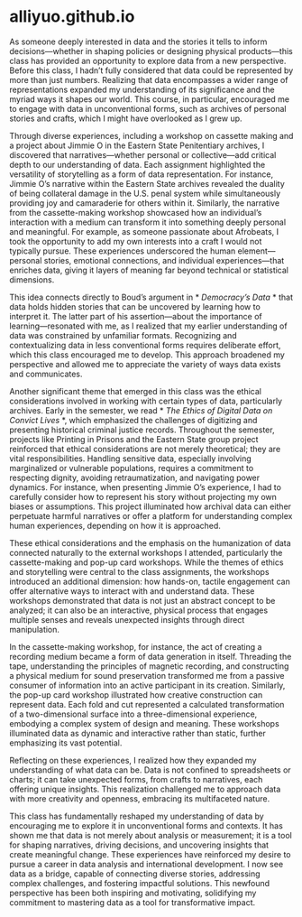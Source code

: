 # alliyuo.github.io

As someone deeply interested in data and the stories it tells to inform decisions—whether in shaping policies or designing physical products—this class has provided an opportunity to explore data from a new perspective. Before this class, I hadn’t fully considered that data could be represented by more than just numbers. Realizing that data encompasses a wider range of representations expanded my understanding of its significance and the myriad ways it shapes our world. This course, in particular, encouraged me to engage with data in unconventional forms, such as archives of personal stories and crafts, which I might have overlooked as I grew up.

Through diverse experiences, including a workshop on cassette making and a project about Jimmie O in the Eastern State Penitentiary archives, I discovered that narratives—whether personal or collective—add critical depth to our understanding of data. Each assignment highlighted the versatility of storytelling as a form of data representation. For instance, Jimmie O’s narrative within the Eastern State archives revealed the duality of being collateral damage in the U.S. penal system while simultaneously providing joy and camaraderie for others within it. Similarly, the narrative from the cassette-making workshop showcased how an individual’s interaction with a medium can transform it into something deeply personal and meaningful. For example, as someone passionate about Afrobeats, I took the opportunity to add my own interests into a craft I would not typically pursue. These experiences underscored the human element—personal stories, emotional connections, and individual experiences—that enriches data, giving it layers of meaning far beyond technical or statistical dimensions.

This idea connects directly to Boud’s argument in * *Democracy’s Data* * that data holds hidden stories that can be uncovered by learning how to interpret it. The latter part of his assertion—about the importance of learning—resonated with me, as I realized that my earlier understanding of data was constrained by unfamiliar formats. Recognizing and contextualizing data in less conventional forms requires deliberate effort, which this class encouraged me to develop. This approach broadened my perspective and allowed me to appreciate the variety of ways data exists and communicates.

Another significant theme that emerged in this class was the ethical considerations involved in working with certain types of data, particularly archives. Early in the semester, we read * *The Ethics of Digital Data on Convict Lives* *, which emphasized the challenges of digitizing and presenting historical criminal justice records. Throughout the semester, projects like Printing in Prisons and the Eastern State group project reinforced that ethical considerations are not merely theoretical; they are vital responsibilities. Handling sensitive data, especially involving marginalized or vulnerable populations, requires a commitment to respecting dignity, avoiding retraumatization, and navigating power dynamics. For instance, when presenting Jimmie O’s experience, I had to carefully consider how to represent his story without projecting my own biases or assumptions. This project illuminated how archival data can either perpetuate harmful narratives or offer a platform for understanding complex human experiences, depending on how it is approached.

These ethical considerations and the emphasis on the humanization of data connected naturally to the external workshops I attended, particularly the cassette-making and pop-up card workshops. While the themes of ethics and storytelling were central to the class assignments, the workshops introduced an additional dimension: how hands-on, tactile engagement can offer alternative ways to interact with and understand data. These workshops demonstrated that data is not just an abstract concept to be analyzed; it can also be an interactive, physical process that engages multiple senses and reveals unexpected insights through direct manipulation.

In the cassette-making workshop, for instance, the act of creating a recording medium became a form of data generation in itself. Threading the tape, understanding the principles of magnetic recording, and constructing a physical medium for sound preservation transformed me from a passive consumer of information into an active participant in its creation. Similarly, the pop-up card workshop illustrated how creative construction can represent data. Each fold and cut represented a calculated transformation of a two-dimensional surface into a three-dimensional experience, embodying a complex system of design and meaning. These workshops illuminated data as dynamic and interactive rather than static, further emphasizing its vast potential.

Reflecting on these experiences, I realized how they expanded my understanding of what data can be. Data is not confined to spreadsheets or charts; it can take unexpected forms, from crafts to narratives, each offering unique insights. This realization challenged me to approach data with more creativity and openness, embracing its multifaceted nature.

This class has fundamentally reshaped my understanding of data by encouraging me to explore it in unconventional forms and contexts. It has shown me that data is not merely about analysis or measurement; it is a tool for shaping narratives, driving decisions, and uncovering insights that create meaningful change. These experiences have reinforced my desire to pursue a career in data analysis and international development. I now see data as a bridge, capable of connecting diverse stories, addressing complex challenges, and fostering impactful solutions. This newfound perspective has been both inspiring and motivating, solidifying my commitment to mastering data as a tool for transformative impact.

